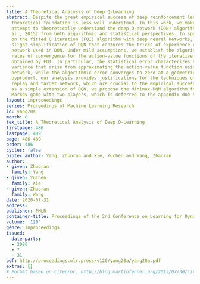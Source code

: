 ```yaml
---
title: A Theoretical Analysis of Deep Q-Learning
abstract: Despite the great empirical success of deep reinforcement learning, its
  theoretical foundation is less well understood. In this work, we make the first
  attempt to theoretically understand the deep Q-network (DQN) algorithm (Mnih et
  al., 2015) from both algorithmic and statistical perspectives. In specific, we focus
  on the fitted Q iteration (FQI) algorithm with deep neural networks, which is a
  slight simplification of DQN that captures the tricks of experience replay and target
  network used in DQN. Under mild assumptions, we establish the algorithmic and statistical
  rates of convergence for the action-value functions of the iterative policy sequence
  obtained by FQI. In particular, the statistical error characterizes the bias and
  variance that arise from approximating the action-value function using deep neural
  network, while the algorithmic error converges to zero at a geometric rate. As a
  byproduct, our analysis provides justifications for the techniques of experience
  replay and target network, which are crucial to the empirical success of DQN. Furthermore,
  as a simple extension of DQN, we propose the Minimax-DQN algorithm for zero-sum
  Markov game with two players, which is deferred to the appendix due to space limitations.
layout: inproceedings
series: Proceedings of Machine Learning Research
id: yang20a
month: 0
tex_title: A Theoretical Analysis of Deep Q-Learning
firstpage: 486
lastpage: 489
page: 486-489
order: 486
cycles: false
bibtex_author: Yang, Zhuoran and Xie, Yuchen and Wang, Zhaoran
author:
- given: Zhuoran
  family: Yang
- given: Yuchen
  family: Xie
- given: Zhaoran
  family: Wang
date: 2020-07-31
address: 
publisher: PMLR
container-title: Proceedings of the 2nd Conference on Learning for Dynamics and Control
volume: '120'
genre: inproceedings
issued:
  date-parts:
  - 2020
  - 7
  - 31
pdf: http://proceedings.mlr.press/v120/yang20a/yang20a.pdf
extras: []
# Format based on citeproc: http://blog.martinfenner.org/2013/07/30/citeproc-yaml-for-bibliographies/
---
```

